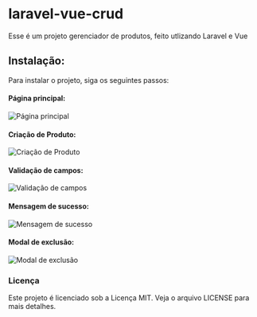 # laravel-vue-crud
Esse é um projeto gerenciador de produtos, feito utlizando Laravel e Vue

## Instalação:
Para instalar o projeto, siga os seguintes passos:

#### Página principal:
![Página principal](https://user-images.githubusercontent.com/49663146/246686397-125ce613-9258-4e2b-adf2-418541b25da8.png)

#### Criação de Produto:
![Criação de Produto](https://user-images.githubusercontent.com/49663146/246686473-ff261e7c-1235-48a3-9fc5-38c8ae5668b6.png)

#### Validação de campos:
![Validação de campos](https://user-images.githubusercontent.com/49663146/246686499-d9ac2738-f9be-4601-82c5-e3c079f8f911.png)

#### Mensagem de sucesso:
![Mensagem de sucesso](https://user-images.githubusercontent.com/49663146/246686643-e1e6fd43-069a-403e-a012-be558a12ff95.png)

#### Modal de exclusão:
![Modal de exclusão](https://user-images.githubusercontent.com/49663146/246686661-9d442249-fec6-4abc-b647-0087f39a698c.png)

### Licença
Este projeto é licenciado sob a Licença MIT. Veja o arquivo LICENSE para mais detalhes.
